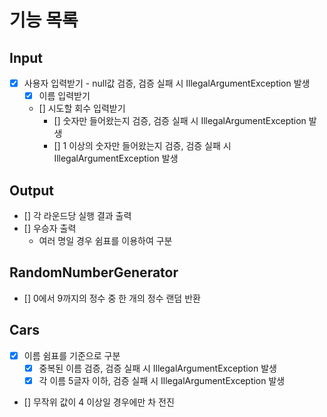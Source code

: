 # 기능 목록

## Input

- [x] 사용자 입력받기 - null값 검증, 검증 실패 시 IllegalArgumentException 발생
    - [x] 이름 입력받기
    - [] 시도할 회수 입력받기
        - [] 숫자만 들어왔는지 검증, 검증 실패 시 IllegalArgumentException 발생
        - [] 1 이상의 숫자만 들어왔는지 검증, 검증 실패 시 IllegalArgumentException 발생

## Output

- [] 각 라운드당 실행 결과 출력
- [] 우승자 출력
    - 여러 명일 경우 쉼표를 이용하여 구분

## RandomNumberGenerator

- [] 0에서 9까지의 정수 중 한 개의 정수 랜덤 반환

## Cars

- [x] 이름 쉼표를 기준으로 구분
    - [x] 중복된 이름 검증, 검증 실패 시 IllegalArgumentException 발생
    - [x] 각 이름 5글자 이하, 검증 실패 시 IllegalArgumentException 발생
- [] 무작위 값이 4 이상일 경우에만 차 전진